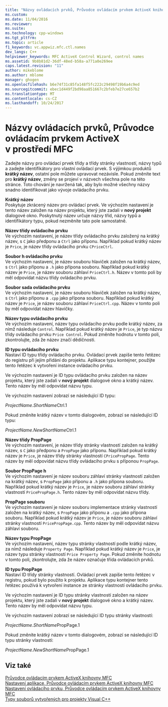 ```yaml
---
title: "Názvy ovládacích prvků, Průvodce ovládacím prvkem ActiveX knihovny MFC | Microsoft Docs"
ms.custom: 
ms.date: 11/04/2016
ms.reviewer: 
ms.suite: 
ms.technology: cpp-windows
ms.tgt_pltfrm: 
ms.topic: article
f1_keywords: vc.appwiz.mfc.ctl.names
dev_langs: C++
helpviewer_keywords: MFC ActiveX Control Wizard, control names
ms.assetid: 9b8b81d2-36df-48ed-b58a-a771a0e269ee
caps.latest.revision: "11"
author: mikeblome
ms.author: mblome
manager: ghogen
ms.openlocfilehash: b6e74f31c85fa148f5fc222c29498f19b6a4c9ed
ms.sourcegitcommit: ebec1d449f2bd98aa851667c2bfeb7e27ce657b2
ms.translationtype: MT
ms.contentlocale: cs-CZ
ms.lasthandoff: 10/24/2017
---
```

# <a name="control-names-mfc-activex-control-wizard"></a>Názvy ovládacích prvků, Průvodce ovládacím prvkem ActiveX v prostředí MFC
Zadejte názvy pro ovládací prvek třídy a třídy stránky vlastností, názvy typů a zadejte identifikátory pro vlastní ovládací prvek. S výjimkou produktů **krátký název**, ostatní pole můžete upravovat nezávisle. Pokud změníte text pro **krátký název**, změny se projeví v názvech všechna pole na této stránce. Toto chování je navržená tak, aby bylo možné všechny názvy snadno identifikovat jako vývoje ovládacího prvku.  
  
 **Krátký název**  
 Poskytuje zkrácený název pro ovládací prvek. Ve výchozím nastavení je tento název založen na název projektu, který jste zadali v **nový projekt** dialogové okno. Poskytnutý název určuje názvy tříd, názvy typů a identifikátory typu, pokud nezměníte tato pole samostatně.  
  
 **Název třídy ovládacího prvku**  
 Ve výchozím nastavení, je název třídy ovládacího prvku založený na krátký název, s `C` jako předponu a `Ctrl` jako příponu. Například pokud krátký název je `Price`, je název třídy ovládacího prvku `CPriceCtrl`.  
  
 **Soubor h ovládacího prvku**  
 Ve výchozím nastavení, je název souboru hlaviček založen na krátký název, s `Ctrl` jako příponu a `.h` jako přípona souboru. Například pokud krátký název je `Price`, je název souboru záhlaví `PriceCtrl.h`. Název v tomto poli by měl odpovídat názvu třídy ovládacího prvku.  
  
 **Soubor sada ovládacího prvku**  
 Ve výchozím nastavení, je název souboru hlaviček založen na krátký název, s `Ctrl` jako příponu a `.cpp` jako přípona souboru. Například pokud krátký název je `Price`, je název souboru záhlaví `PriceCtrl.cpp`. Název v tomto poli by měl odpovídat název hlavičky.  
  
 **Název typu ovládacího prvku**  
 Ve výchozím nastavení, název typu ovládacího prvku podle krátký název, za nímž následuje `Control`. Například pokud krátký název je `Price`, je typ názvu třídy ovládacího prvku `Price Control`. Pokud změníte hodnotu v tomto poli, zkontrolujte, zda že název značí dědičnosti.  
  
 **ID typu ovládacího prvku**  
 Nastaví ID typu třídy ovládacího prvku. Ovládací prvek zapíše tento řetězec do registru při jejím přidání do projektu. Aplikace typu kontejner, použijte tento řetězec k vytvoření instance ovládacího prvku.  
  
 Ve výchozím nastavení je ID typu ovládacího prvku založen na název projektu, který jste zadali v **nový projekt** dialogové okno a krátký název. Tento název by měl odpovídat názvu typu.  
  
 Ve výchozím nastavení zobrazí se následující ID typu:  
  
 *ProjectName.ShortName*Ctrl.1  
  
 Pokud změníte krátký název v tomto dialogovém, zobrazí se následující ID typu:  
  
 *ProjectName.NewShortName*Ctrl.1  
  
 **Název třídy PropPage**  
 Ve výchozím nastavení, je název třídy stránky vlastností založen na krátký název, s `C` jako předponu a `PropPage` jako příponu. Například pokud krátký název je `Price`, je název třídy stránky vlastností `CPricePropPage`. Tento název by měl odpovídat názvu třídy ovládacího prvku s příponou `PropPage`.  
  
 **Soubor PropPage h**  
 Ve výchozím nastavení je název souboru záhlaví stránky vlastností založen na krátký název, s `PropPage` jako příponu a `.h` jako přípona souboru. Například pokud krátký název je `Price`, je název souboru záhlaví stránky vlastností `PricePropPage.h`. Tento název by měl odpovídat názvu třídy.  
  
 **PropPage souboru**  
 Ve výchozím nastavení je název souboru implementace stránky vlastností založen na krátký název, s `PropPage` jako příponu a `.cpp` jako přípona souboru. Například pokud krátký název je `Price`, je název souboru záhlaví stránky vlastností `PricePropPage.cpp`. Tento název by měl odpovídat názvu záhlaví souboru.  
  
 **Název typu PropPage**  
 Ve výchozím nastavení, název typu stránky vlastností podle krátký název, za nímž následuje `Property Page`. Například pokud krátký název je `Price`, je název typu stránky vlastností `Price Property Page`. Pokud změníte hodnotu v tomto poli, zkontrolujte, zda že název označuje třída ovládacích prvků.  
  
 **ID typu PropPage**  
 Nastaví ID třídy stránky vlastností. Ovládací prvek zapíše tento řetězec v registru, pokud bylo použito k projektu. Aplikace typu kontejner tento řetězec používá k vytvoření instance ze stránky vlastností ovládacího prvku.  
  
 Ve výchozím nastavení je ID typu stránky vlastností založen na název projektu, který jste zadali v **nový projekt** dialogové okno a krátký název. Tento název by měl odpovídat názvu typu.  
  
 Ve výchozím nastavení zobrazí se následující ID typu stránky vlastností:  
  
 *ProjectName.ShortName*PropPage.1  
  
 Pokud změníte krátký název v tomto dialogovém, zobrazí se následující ID typu stránky vlastností:  
  
 *ProjectName.NewShortName*PropPage.1  
  
## <a name="see-also"></a>Viz také  
 [Průvodce ovládacím prvkem ActiveX knihovny MFC](../../mfc/reference/mfc-activex-control-wizard.md)   
 [Nastavení aplikace, Průvodce ovládacím prvkem ActiveX knihovny MFC](../../mfc/reference/application-settings-mfc-activex-control-wizard.md)   
 [Nastavení ovládacího prvku, Průvodce ovládacím prvkem ActiveX knihovny MFC](../../mfc/reference/control-settings-mfc-activex-control-wizard.md)   
 [Typy souborů vytvořených pro projekty Visual C++](../../ide/file-types-created-for-visual-cpp-projects.md)

